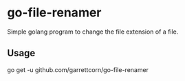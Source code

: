 # go-file-renamer
Simple golang program to change the file extension of a file.

## Usage
go get -u github.com/garrettcorn/go-file-renamer
